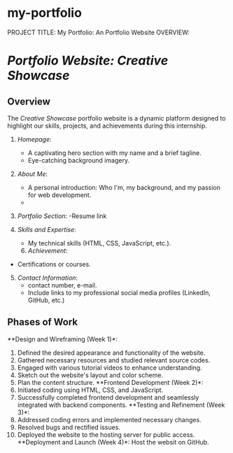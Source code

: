 # my-portfolio
PROJECT TITLE:
My Portfolio: An Portfolio Website 
OVERVIEW:
# *Portfolio Website: Creative Showcase*

## Overview
The *Creative Showcase* portfolio website is a dynamic platform designed to highlight our skills, projects, and achievements during this internship.


1. *Homepage*:
   - A captivating hero section with my name and a brief tagline.
   - Eye-catching background imagery.

2. *About Me*:
   - A personal introduction: Who I'm, my background, and my passion for web development.
   -

3. *Portfolio Section*:
   -Resume link

4. *Skills and Expertise*:
   - My technical skills (HTML, CSS, JavaScript, etc.).
   6. *Achievement*:
  - Certifications or courses.

5. *Contact Information*:
   - contact number, e-mail.
   - Include links to my professional social media profiles (LinkedIn, GitHub, etc.)
## Phases of Work
**Design and Wireframing (Week 1)*:
1. Defined the desired appearance and functionality of the website.
2. Gathered necessary resources and studied relevant source codes.
3. Engaged with various tutorial videos to enhance understanding.
4.  Sketch out the website's                layout and color scheme.
5. Plan the content  structure.
**Frontend Development (Week 2)*:
1. Initiated coding using HTML, CSS, and JavaScript.   
2. Successfully completed frontend development and seamlessly integrated with backend components.
**Testing and Refinement (Week 3)*:
1. Addressed coding errors and implemented necessary changes.
2. Resolved bugs and rectified issues.
3. Deployed the website to the hosting server for public access.
**Deployment and Launch (Week 4)*:
    Host the websit on GitHub.
   
